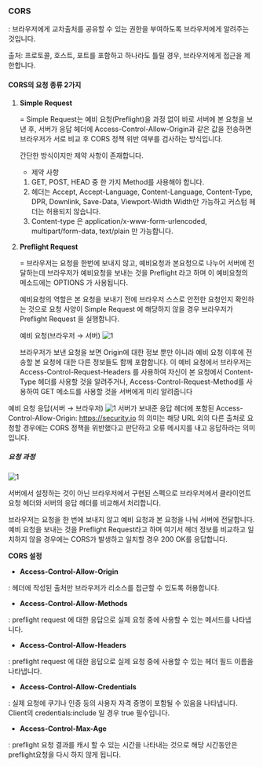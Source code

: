 
### CORS

: 브라우저에게 교차출처를 공유할 수 있는 권한을 부여하도록 브라우저에게 알려주는 것입니다. 

출처: 프로토콜, 호스트, 포트를 포함하고 하나라도 틀릴 경우, 브라우저에게 접근을 제한합니다. 

#### CORS의 요청 종류 2가지

1. **Simple Request** 
    
     = Simple Request는 예비 요청(Preflight)을 과정 없이 바로 서버에 본 요청을 보낸 후, 서버가 응답 헤더에 Access-Control-Allow-Origin과 같은 값을 전송하면 브라우저가 서로 비교 후 CORS 정책 위반 여부를 검사하는 방식입니다. 
    
    간단한 방식이지만 제약 사항이 존재합니다. 
    
    + 제약 사항
    
    1. GET, POST, HEAD 중 한 가지 Method를 사용해야 합니다.
    2. 헤더는 Accept, Accept-Language, Content-Language, Content-Type, DPR, Downlink, Save-Data, Viewport-Width Width만 가능하고 커스텀 헤더는 허용되지 않습니다. 
    3. Content-type 은 application/x-www-form-urlencoded, multipart/form-data, text/plain 만 가능합니다.

1. **Preflight Request**
    
    = 브라우저는 요청을 한번에 보내지 않고, 예비요청과 본요청으로 나누어 서버에 전달하는데 브라우저가 예비요청을 보내는 것을 Preflight 라고 하며 이 예비요청의 메소드에는 OPTIONS 가 사용됩니다. 
    
    예비요청의 역할은 본 요청을 보내기 전에 브라우저 스스로 안전한 요청인지 확인하는 것으로 요청 사양이 Simple Request 에 해당하지 않을 경우 브라우저가 Preflight Request 을 실행합니다.


   예비 요청(브라우저 → 서버)
   ![1](https://github.com/greeneryjin/Engineering-Blog/assets/87289562/48cd293c-a43f-4e33-b429-fe56f4da27cd)

   브라우저가 보낸 요청을 보면 Origin에 대한 정보 뿐만 아니라 예비 요청 이후에 전송할 본 요청에 대한 다른 정보들도 함께 포함합니다. 이 예비 요청에서 브라우저는 Access-Control-Request-Headers 를 사용하여 자신이 본 요청에서 Content-Type 헤더를 사용할 것을 알려주거나, Access-Control-Request-Method를 사용하여 GET 메소드를 사용할 것을 서버에게 미리 알려줍니다


  예비 요청 응답(서버 → 브라우저)
  ![1](https://github.com/greeneryjin/Engineering-Blog/assets/87289562/95e9705f-3fff-4ff7-9e6a-6f635d91b8dd)
  서버가 보내준 응답 헤더에 포함된 Access-Control-Allow-Origin: https://security.io 의 의미는 해당 URL 외의 다른 출처로 요청할 경우에는 CORS 정책을 위반했다고 판단하고 오류 메시지를 내고 응답하라는 의미입니다. 


 ##### 요청 과정
 ![1](https://github.com/greeneryjin/Engineering-Blog/assets/87289562/e8830100-2d89-492a-b24b-04f18f1a7e71)

서버에서 설정하는 것이 아닌 브라우저에서 구현된 스펙으로 브라우저에서 클라이언트 요청 헤더와 서버의 응답 헤더를 비교해서 처리합니다.

 브라우저는 요청을 한 번에 보내지 않고 예비 요청과 본 요청을 나눠 서버에 전달합니다. 예비 요청을 보내는 것을 Preflight Request라고 하며 여기서 헤더 정보를 비교하고 일치하지 않을 경우에는 CORS가 발생하고 일치할 경우 200 OK를 응답합니다. 

**CORS 설정** 

- **Access-Control-Allow-Origin**

: 헤더에 작성된 출처만 브라우저가 리소스를 접근할 수 있도록 허용합니다. 

- **Access-Control-Allow-Methods**

: preflight request 에 대한 응답으로 실제 요청 중에 사용할 수 있는 메서드를 나타냅니다. 

- **Access-Control-Allow-Headers**

: preflight request 에 대한 응답으로 실제 요청 중에 사용할 수 있는 헤더 필드 이름을 나타냅니다.

- **Access-Control-Allow-Credentials**

: 실제 요청에 쿠기나 인증 등의 사용자 자격 증명이 포함될 수 있음을 나타냅니다. Client의 credentials:include 일 경우 true 필수입니다. 

- **Access-Control-Max-Age**

: preflight 요청 결과를 캐시 할 수 있는 시간을 나타내는 것으로 해당 시간동안은 preflight요청을 다시 하지 않게 됩니다.


   
